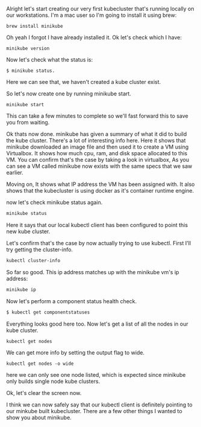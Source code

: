 
Alright let's start creating our very first kubecluster that's running locally on our workstations. I'm a mac user so I'm going to install it using brew:

```
brew install minikube
```

Oh yeah I forgot I have already installed it. Ok let's check which I have:

```
minikube version
```

Now let's check what the status is:

```
$ minikube status. 
```


Here we can see that, we haven't created a kube cluster exist. 



So let's now create one by running minikube start. 

```
minikube start
```

This can take a few minutes to complete so we'll fast forward this to save you from waiting. 



Ok thats now done. minikube has given a summary of what it did to build the kube cluster. There's a lot of interesting info here. Here it shows that minikube downloaded an image file and then used it to create a VM using Virtualbox. It shows how much cpu, ram, and disk space allocated to this VM. You can confirm that's the case by taking a look in virtualbox, As you can see a VM called minikube now exists with the same specs that we saw earlier.  


Moving on, It shows what IP address the VM has been assigned with. It also shows that the kubecluster is using docker as it's container runtime engine.  




 
now let's check minikube status again. 

```bash
minikube status
```

Here it says that our local kubectl client has been configured to point this new kube cluster.


Let's confirm that's the case by now actually trying to use kubectl. First I'll try getting the cluster-info. 

```bash
kubectl cluster-info
```



So far so good. This ip address matches up with the minikube vm's ip address:

```bash
minikube ip
```


Now let's perform a component status health check. 

```bash
$ kubectl get componentstatuses
```

Everything looks good here too. Now let's get a list of all the nodes in our kube cluster.

```
kubectl get nodes
```

We can get more info by setting the output flag to wide. 

```
kubectl get nodes -o wide
```

here we can only see one node listed, which is expected since minikube only builds single node kube clusters. 

Ok, let's clear the screen now. 

I think we can now safely say that our kubectl client is definitely pointing to our minkube built kubecluster. There are a few other things I wanted to show you about minikube. 


